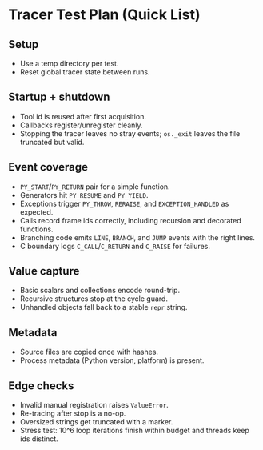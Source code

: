 # Tracer Test Plan (Quick List)

## Setup
- Use a temp directory per test.
- Reset global tracer state between runs.

## Startup + shutdown
- Tool id is reused after first acquisition.
- Callbacks register/unregister cleanly.
- Stopping the tracer leaves no stray events; `os._exit` leaves the file truncated but valid.

## Event coverage
- `PY_START`/`PY_RETURN` pair for a simple function.
- Generators hit `PY_RESUME` and `PY_YIELD`.
- Exceptions trigger `PY_THROW`, `RERAISE`, and `EXCEPTION_HANDLED` as expected.
- Calls record frame ids correctly, including recursion and decorated functions.
- Branching code emits `LINE`, `BRANCH`, and `JUMP` events with the right lines.
- C boundary logs `C_CALL`/`C_RETURN` and `C_RAISE` for failures.

## Value capture
- Basic scalars and collections encode round-trip.
- Recursive structures stop at the cycle guard.
- Unhandled objects fall back to a stable `repr` string.

## Metadata
- Source files are copied once with hashes.
- Process metadata (Python version, platform) is present.

## Edge checks
- Invalid manual registration raises `ValueError`.
- Re-tracing after stop is a no-op.
- Oversized strings get truncated with a marker.
- Stress test: 10^6 loop iterations finish within budget and threads keep ids distinct.
